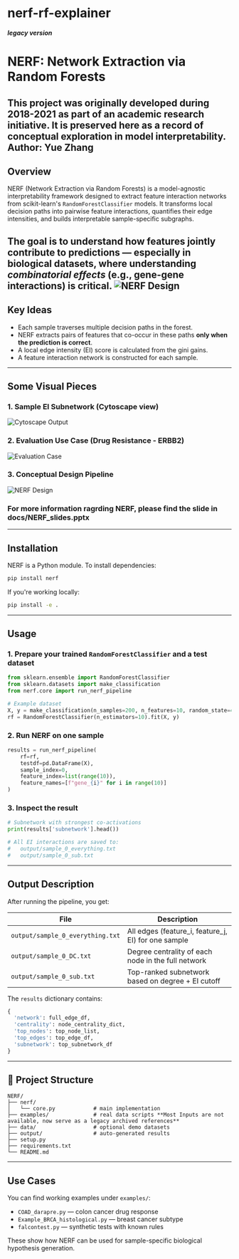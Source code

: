 # nerf-rf-explainer

 ***legacy version***

# NERF: Network Extraction via Random Forests
**This project was originally developed during 2018-2021 as part of an academic research initiative. It is preserved here as a record of conceptual exploration in model interpretability.**
**Author:** Yue Zhang  
---

##  Overview
NERF (Network Extraction via Random Forests) is a model-agnostic interpretability framework designed to extract feature interaction networks from scikit-learn's `RandomForestClassifier` models. It transforms local decision paths into pairwise feature interactions, quantifies their edge intensities, and builds interpretable sample-specific subgraphs.

The goal is to understand **how features jointly contribute** to predictions — especially in biological datasets, where understanding *combinatorial effects* (e.g., gene-gene interactions) is critical.
![NERF Design](docs/Picture1.png)
---

##  Key Ideas
- Each sample traverses multiple decision paths in the forest.
- NERF extracts pairs of features that co-occur in these paths **only when the prediction is correct**.
- A local edge intensity (EI) score is calculated from the gini gains.
- A feature interaction network is constructed for each sample.

---


## Some Visual Pieces 

### 1. Sample EI Subnetwork (Cytoscape view)
![Cytoscape Output](docs/Cytoscape.png)

### 2. Evaluation Use Case (Drug Resistance - ERBB2)
![Evaluation Case](docs/Lapa_workflow.png)

### 3. Conceptual Design Pipeline
![NERF Design](docs/NERF_design.png)

### For more information ragrding NERF, please find the slide in docs/NERF_slides.pptx
---

##  Installation
NERF is a Python module. To install dependencies:

```bash
pip install nerf
```
If you're working locally:
```bash
pip install -e .
```

---

##  Usage

### 1. Prepare your trained `RandomForestClassifier` and a test dataset
```python
from sklearn.ensemble import RandomForestClassifier
from sklearn.datasets import make_classification
from nerf.core import run_nerf_pipeline

# Example dataset
X, y = make_classification(n_samples=200, n_features=10, random_state=42)
rf = RandomForestClassifier(n_estimators=10).fit(X, y)
```

### 2. Run NERF on one sample
```python
results = run_nerf_pipeline(
    rf=rf,
    testdf=pd.DataFrame(X),
    sample_index=0,
    feature_index=list(range(10)),
    feature_names=[f"gene_{i}" for i in range(10)]
)
```

### 3. Inspect the result
```python
# Subnetwork with strongest co-activations
print(results['subnetwork'].head())

# All EI interactions are saved to:
#   output/sample_0_everything.txt
#   output/sample_0_sub.txt
```

---

## Output Description

After running the pipeline, you get:

| File | Description |
|------|-------------|
| `output/sample_0_everything.txt` | All edges (feature_i, feature_j, EI) for one sample |
| `output/sample_0_DC.txt`         | Degree centrality of each node in the full network |
| `output/sample_0_sub.txt`        | Top-ranked subnetwork based on degree + EI cutoff |

The `results` dictionary contains:
```python
{
  'network': full_edge_df,
  'centrality': node_centrality_dict,
  'top_nodes': top_node_list,
  'top_edges': top_edge_df,
  'subnetwork': top_subnetwork_df
}
```

---

## 📁 Project Structure
```
NERF/
├── nerf/
│   └── core.py            # main implementation
├── examples/              # real data scripts **Most Inputs are not available, now serve as a legacy archived references**
├── data/                  # optional demo datasets
├── output/                # auto-generated results
├── setup.py
├── requirements.txt
└── README.md
```

---

## Use Cases
You can find working examples under `examples/`:
- `COAD_darapre.py` — colon cancer drug response
- `Example_BRCA_histological.py` — breast cancer subtype
- `falcontest.py` — synthetic tests with known rules

These show how NERF can be used for sample-specific biological hypothesis generation.




